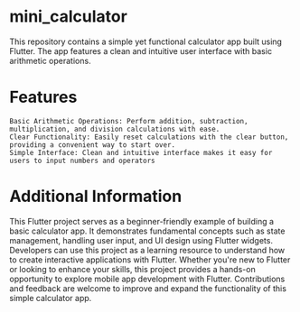 # mini_calculator
This repository contains a simple yet functional calculator app built using Flutter. The app features a clean and intuitive user interface with basic arithmetic operations.


# Features
    Basic Arithmetic Operations: Perform addition, subtraction, multiplication, and division calculations with ease.
    Clear Functionality: Easily reset calculations with the clear button, providing a convenient way to start over.
    Simple Interface: Clean and intuitive interface makes it easy for users to input numbers and operators

# Additional Information
   This Flutter project serves as a beginner-friendly example of building a basic calculator app. It demonstrates fundamental concepts such as state management, handling user input, and UI design using Flutter widgets. Developers can use this project as a learning resource to understand how to create interactive applications with Flutter. Whether you're new to Flutter or looking to enhance your skills, this project provides a hands-on opportunity to explore mobile app development with Flutter. Contributions and feedback are welcome to improve and expand the functionality of this simple calculator app.
